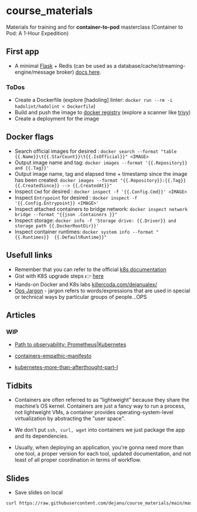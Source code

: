 # course_materials
Materials for training and for **container-to-pod** masterclass (Container to Pod: A 1-Hour Expedition)


## First app
* A minimal [Flask](https://flask.palletsprojects.com/en/3.0.x/quickstart/#a-minimal-application) + Redis (can be used as a database/cache/streaming-engine/message broker) [docs here](https://github.com/dejanu/course_materials/tree/main/python_hello_app).

### ToDos

* Create a Dockerfile (explore [hadoling] linter: `docker run --rm -i hadolint/hadolint < Dockerfile`)
* Build and push the image to [docker registry](https://hub.docker.com/) (explore a scanner like [trivy](https://github.com/aquasecurity/trivy))
* Create a deployment for the image

## Docker flags

* Search official images for desired <IMAGE>: `docker search --format "table {{.Name}}\t{{.StarCount}}\t{{.IsOfficial}}" <IMAGE> `
* Output image name and tag: `docker images --format '{{.Repository}} and {{.Tag}}'`
* Output image name, tag and elapsed time + timestamp since the image has been created: `docker images --format "{{.Repository}}:{{.Tag}} {{.CreatedSince}} --> {{.CreatedAt}}"`
* Inspect `Cmd` for desired <IMAGE>: `docker inspect -f '{{.Config.Cmd}}' <IMAGE>`
* Inspect `Entrypoint` for desired <IMAGE>: `docker inspect -f '{{.Config.Entrypoint}} <IMAGE>'`
* Inspect attached containers to bridge network: `docker inspect network bridge --format "{{json .Containers }}"`
* Inspect storage: `docker info -f 'Storage drive: {{.Driver}} and storage path {{.DockerRootDir}}'`
* Inspect container runtimes: `docker system info --format "{{.Runtimes}}  {{.DefaultRuntime}}"`



## Usefull links

* Remember that you can refer to the official [k8s documentation](https://kubernetes.io/docs/home/)
* Gist with K8S upgrade steps 👉 [here](https://gist.github.com/dejanu/89ec2565d3a923a368f5dc046259e2b9)
* Hands-on Docker and K8s labs [killercoda.com/dejanualex/](https://killercoda.com/dejanualex/)
* [Ops Jargon](https://gist.github.com/dejanu/a761175e9972d689421cbf435bf98223) -  jargon refers to words/expressions that are used in special or technical ways by particular groups of people...OPS


## Articles
### WIP

* [Path to observability: Prometheus|Kubernetes](https://www.linkedin.com/pulse/path-observability-prometheuskubernetes-alexandru-dejanu-ufz8c/)
* [containers-empathic-manifesto](https://www.linkedin.com/pulse/containers-empathic-manifesto-alexandru-dejanu-1xuzf/)

* [kubernetes-more-than-afterthought-part-I](https://www.linkedin.com/pulse/kubernetes-more-than-afterthought-part-i-alexandru-dejanu-tcc5f/)

## Tidbits

* Containers are often referred to as “lightweight” because they share the machine’s OS kernel. Containers are just a fancy way to run a process, not lightweight VMs, a container provides operating-system-level virtualization by abstracting the "user space".

* We don't put `ssh, curl, wget` into containers we just package the app and its dependencies.

* Usually, when deploying an application, you're gonna need more than one tool, a proper version for each tool, updated documentation, and not least of all proper coordination in terms of workflow.


## Slides

* Save slides on local
```bash
curl https://raw.githubusercontent.com/dejanu/course_materials/main/masterclass_slides.key -o masterclass_slides.key
```
